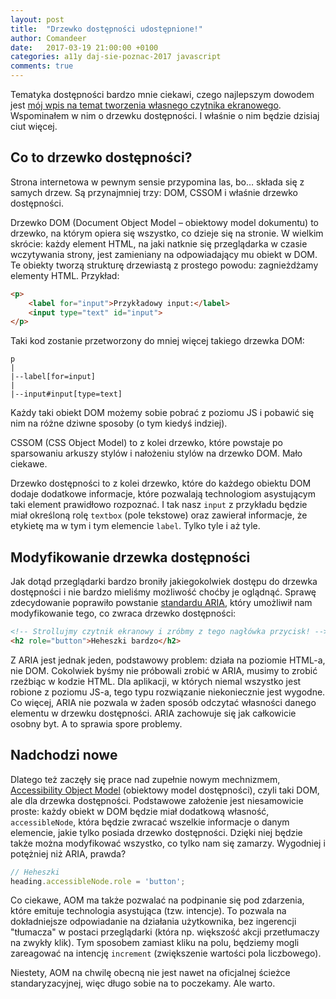 ```yaml
---
layout: post
title:  "Drzewko dostępności udostępnione!"
author: Comandeer
date:   2017-03-19 21:00:00 +0100
categories: a11y daj-sie-poznac-2017 javascript
comments: true
---
```


Tematyka dostępności bardzo mnie ciekawi, czego najlepszym dowodem jest [mój wpis na temat tworzenia własnego czytnika ekranowego](https://blog.comandeer.pl/eksperymenty/a11y/2017/02/11/tworzymy-czytnik-ekranowy.html). Wspominałem w nim o drzewku dostępności. I właśnie o nim będzie dzisiaj ciut więcej.

## Co to drzewko dostępności?

Strona internetowa w pewnym sensie przypomina las, bo… składa się z samych drzew. Są przynajmniej trzy: DOM, CSSOM i właśnie drzewko dostępności.

Drzewko DOM (Document Object Model – obiektowy model dokumentu) to drzewko, na którym opiera się wszystko, co dzieje się na stronie. W wielkim skrócie: każdy element HTML, na jaki natknie się przeglądarka w czasie wczytywania strony, jest zamieniany na odpowiadający mu obiekt w DOM. Te obiekty tworzą strukturę drzewiastą z prostego powodu: zagnieżdżamy elementy HTML. Przykład:

```html
<p>
	<label for="input">Przykładowy input:</label>
	<input type="text" id="input">
</p>
```

Taki kod zostanie przetworzony do mniej więcej takiego drzewka DOM:

```
p
|
|--label[for=input]
|
|--input#input[type=text]
```

Każdy taki obiekt DOM możemy sobie pobrać z poziomu JS i pobawić się nim na różne dziwne sposoby (o tym kiedyś indziej).

CSSOM (CSS Object Model) to z kolei drzewko, które powstaje po sparsowaniu arkuszy stylów i nałożeniu stylów na drzewko DOM. Mało ciekawe.

Drzewko dostępności to z kolei drzewko, które do każdego obiektu DOM dodaje dodatkowe informacje, które pozwalają technologiom asystującym taki element prawidłowo rozpoznać. I tak nasz `input` z przykładu będzie miał określoną rolę `textbox` (pole tekstowe) oraz zawierał informacje, że etykietę ma w tym i tym elemencie `label`. Tylko tyle i aż tyle.

## Modyfikowanie drzewka dostępności

Jak dotąd przeglądarki bardzo broniły jakiegokolwiek dostępu do drzewka dostępności i nie bardzo mieliśmy możliwość choćby je oglądnąć. Sprawę zdecydowanie poprawiło powstanie [standardu ARIA](http://w3c.github.io/aria/aria/aria.html), który umożliwił nam modyfikowanie tego, co zwraca drzewko dostępności:

```html
<!-- Strollujmy czytnik ekranowy i zróbmy z tego nagłówka przycisk! -->
<h2 role="button">Heheszki bardzo</h2>
```

Z ARIA jest jednak jeden, podstawowy problem: działa na poziomie HTML-a, nie DOM. Cokolwiek byśmy nie próbowali zrobić w ARIA, musimy to zrobić rzeźbiąc w kodzie HTML. Dla aplikacji, w których niemal wszystko jest robione z poziomu JS-a, tego typu rozwiązanie niekoniecznie jest wygodne. Co więcej, ARIA nie pozwala w żaden sposób odczytać własności danego elementu w drzewku dostępności. ARIA zachowuje się jak całkowicie osobny byt. A to sprawia spore problemy.

## Nadchodzi nowe

Dlatego też zaczęły się prace nad zupełnie nowym mechnizmem, [Accessibility Object Model](https://github.com/WICG/aom/blob/master/explainer.md) (obiektowy model dostępności), czyli taki DOM, ale dla drzewka dostępności. Podstawowe założenie jest niesamowicie proste: każdy obiekt w DOM będzie miał dodatkową własność, `accessibleNode`, która będzie zwracać wszelkie informacje o danym elemencie, jakie tylko posiada drzewko dostępności. Dzięki niej będzie także można modyfikować wszystko, co tylko nam się zamarzy. Wygodniej i potężniej niż ARIA, prawda?

```javascript
// Heheszki
heading.accessibleNode.role = 'button';
```

Co ciekawe, AOM ma także pozwalać na podpinanie się pod zdarzenia, które emituje technologia asystująca (tzw. intencje). To pozwala na dokładniejsze odpowiadanie na działania użytkownika, bez ingerencji "tłumacza" w postaci przeglądarki (która np. większość akcji przetłumaczy na zwykły klik). Tym sposobem zamiast kliku na polu, będziemy mogli zareagować na intencję `increment` (zwiększenie wartości pola liczbowego).

Niestety, AOM na chwilę obecną nie jest nawet na oficjalnej ścieżce standaryzacyjnej, więc długo sobie na to poczekamy. Ale warto.
